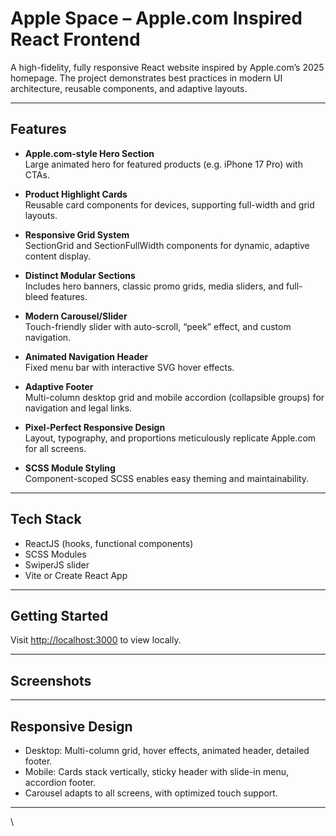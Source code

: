 # Apple Space – Apple.com Inspired React Frontend

A high-fidelity, fully responsive React website inspired by Apple.com’s 2025 homepage. The project demonstrates best practices in modern UI architecture, reusable components, and adaptive layouts.

---

## Features

- **Apple.com-style Hero Section**  
  Large animated hero for featured products (e.g. iPhone 17 Pro) with CTAs.

- **Product Highlight Cards**  
  Reusable card components for devices, supporting full-width and grid layouts.

- **Responsive Grid System**  
  SectionGrid and SectionFullWidth components for dynamic, adaptive content display.

- **Distinct Modular Sections**  
  Includes hero banners, classic promo grids, media sliders, and full-bleed features.

- **Modern Carousel/Slider**  
  Touch-friendly slider with auto-scroll, “peek” effect, and custom navigation.

- **Animated Navigation Header**  
  Fixed menu bar with interactive SVG hover effects.

- **Adaptive Footer**  
  Multi-column desktop grid and mobile accordion (collapsible groups) for navigation and legal links.

- **Pixel-Perfect Responsive Design**  
  Layout, typography, and proportions meticulously replicate Apple.com for all screens.

- **SCSS Module Styling**  
  Component-scoped SCSS enables easy theming and maintainability.

---

## Tech Stack

- ReactJS (hooks, functional components)
- SCSS Modules
- SwiperJS slider
- Vite or Create React App

---

## Getting Started

Visit [http://localhost:3000](http://localhost:3000) to view locally.

---

## Screenshots

> 
---

## Responsive Design

- Desktop: Multi-column grid, hover effects, animated header, detailed footer.
- Mobile: Cards stack vertically, sticky header with slide-in menu, accordion footer.
- Carousel adapts to all screens, with optimized touch support.

---

\